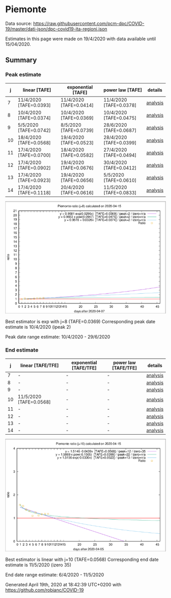 # Piemonte


Data source: https://raw.githubusercontent.com/pcm-dpc/COVID-19/master/dati-json/dpc-covid19-ita-regioni.json

Estimates in this page were made on 19/4/2020 with data available until 15/04/2020.


## Summary 

### Peak estimate 
|j|linear [TAFE]|exponential [TAFE]|power law [TAFE]|details|
|---|----|-----------|---------|-------|
|7|11/4/2020 [TAFE=0.0393]|11/4/2020 [TAFE=0.0414]|11/4/2020 [TAFE=0.0378]|[analysis](COVID-19_piemonte_j7_2020-04-15.md)|
|8|10/4/2020 [TAFE=0.0374]|10/4/2020 [TAFE=0.0369]|10/4/2020 [TAFE=0.0475]|[analysis](COVID-19_piemonte_j8_2020-04-15.md)|
|9|5/5/2020 [TAFE=0.0742]|8/5/2020 [TAFE=0.0739]|28/6/2020 [TAFE=0.0687]|[analysis](COVID-19_piemonte_j9_2020-04-15.md)|
|10|18/4/2020 [TAFE=0.0568]|19/4/2020 [TAFE=0.0523]|28/4/2020 [TAFE=0.0399]|[analysis](COVID-19_piemonte_j10_2020-04-15.md)|
|11|17/4/2020 [TAFE=0.0700]|18/4/2020 [TAFE=0.0582]|27/4/2020 [TAFE=0.0494]|[analysis](COVID-19_piemonte_j11_2020-04-15.md)|
|12|17/4/2020 [TAFE=0.0902]|19/4/2020 [TAFE=0.0676]|30/4/2020 [TAFE=0.0412]|[analysis](COVID-19_piemonte_j12_2020-04-15.md)|
|13|17/4/2020 [TAFE=0.0923]|19/4/2020 [TAFE=0.0656]|5/5/2020 [TAFE=0.0610]|[analysis](COVID-19_piemonte_j13_2020-04-15.md)|
|14|17/4/2020 [TAFE=0.1118]|20/4/2020 [TAFE=0.0616]|11/5/2020 [TAFE=0.0833]|[analysis](COVID-19_piemonte_j14_2020-04-15.md)|

![best peak estimate](COVID-19_piemonte_j8_2020-04-15.png)

Best estimator is exp with j=8 (TAFE=0.0369)
Corresponding peak date estimate is 10/4/2020 (ipeak 2)


Peak date range estimate: 10/4/2020 - 29/6/2020

### End estimate 
|j|linear [TAFE/TFE]|exponential [TAFE/TFE]|power law [TAFE/TFE]|details|
|---|----|-----------|---------|-------|
|7|-|-|-|[analysis](COVID-19_piemonte_j7_2020-04-15.md)|
|8|-|-|-|[analysis](COVID-19_piemonte_j8_2020-04-15.md)|
|9|-|-|-|[analysis](COVID-19_piemonte_j9_2020-04-15.md)|
|10|11/5/2020 [TAFE=0.0568]|-|-|[analysis](COVID-19_piemonte_j10_2020-04-15.md)|
|11|-|-|-|[analysis](COVID-19_piemonte_j11_2020-04-15.md)|
|12|-|-|-|[analysis](COVID-19_piemonte_j12_2020-04-15.md)|
|13|-|-|-|[analysis](COVID-19_piemonte_j13_2020-04-15.md)|
|14|-|-|-|[analysis](COVID-19_piemonte_j14_2020-04-15.md)|

![best zero estimate](COVID-19_piemonte_j10_2020-04-15.png)

Best estimator is linear with j=10 (TAFE=0.0568)
Corresponding end date estimate is 11/5/2020 (izero 35)


End date range estimate: 6/4/2020 - 11/5/2020

Generated April 19th, 2020 at 18:42:39 UTC+0200 with https://github.com/robianc/COVID-19
